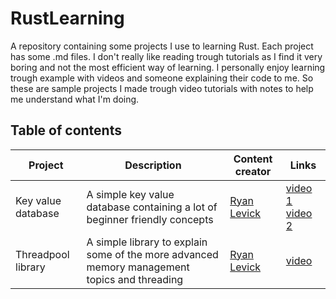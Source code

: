 # RustLearning
A repository containing some projects I use to learning Rust.
Each project has some .md files.
I don't really like reading trough tutorials as I find it very boring and not the most efficient way of learning.
I personally enjoy learning trough example with videos and someone explaining their code to me.
So these are sample projects I made trough video tutorials with notes to help me understand what I'm doing.

## Table of contents

| Project  | Description |  Content creator | Links  |
| ------------- | ------------- | ------------- |  ------------- |
|  Key value database | A simple key value database containing a lot of beginner friendly concepts | [Ryan Levick](https://www.youtube.com/channel/UCpeX4D-ArTrsqvhLapAHprQ)  | [video 1](https://www.youtube.com/watch?v=WnWGO-tLtLA) [video 2](https://www.youtube.com/watch?v=lLWchWTUFOQ) |
| Threadpool library | A simple library to explain some of the more advanced memory management topics and threading | [Ryan Levick](https://www.youtube.com/channel/UCpeX4D-ArTrsqvhLapAHprQ)  | [video](https://www.youtube.com/watch?v=2mwwYbBRJSo) |
